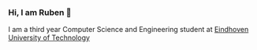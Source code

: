 ### Hi, I am Ruben 👋

I am a third year Computer Science and Engineering student at [Eindhoven University of Technology](https://www.tue.nl/en/)
